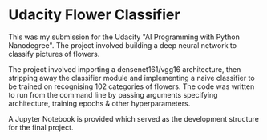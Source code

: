 # Udacity Flower Classifier
This was my submission for the Udacity "AI Programming with Python Nanodegree". The project involved building a deep neural network to classify pictures of flowers.

The project involved importing a densenet161/vgg16 architecture, then stripping away the classifier module and implementing a naive classifier to be trained on recognising 102 categories of flowers. The code was written to run from the command line by passing arguments specifying architecture, training epochs & other hyperparameters.

A Jupyter Notebook is provided which served as the development structure for the final project.
